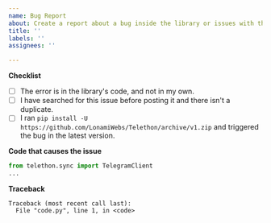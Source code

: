 ```yaml
---
name: Bug Report
about: Create a report about a bug inside the library or issues with the documentation
title: ''
labels: ''
assignees: ''

---
```


**Checklist**

<!-- Put x inside the boxes (like [x]) to mark them as complete (but only if you've actually completed them!) -->
* [ ] The error is in the library's code, and not in my own.
* [ ] I have searched for this issue before posting it and there isn't a duplicate.
* [ ] I ran `pip install -U https://github.com/LonamiWebs/Telethon/archive/v1.zip` and triggered the bug in the latest version.

**Code that causes the issue**
```python
from telethon.sync import TelegramClient
...

```

**Traceback**
```
Traceback (most recent call last):
  File "code.py", line 1, in <code>

```
